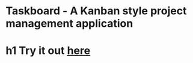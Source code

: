 # Taskboard - A Kanban style project management application

# h1 Try it out [here](https://arsh-taskboard.netlify.app/)
